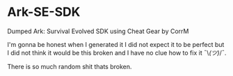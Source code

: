 # Ark-SE-SDK
Dumped Ark: Survival Evolved SDK using Cheat Gear by CorrM

I'm gonna be honest when I generated it I did not expect it to be perfect but I did not think it would be this broken and I have no clue how to fix it ¯\\_(ツ)_/¯.

There is so much random shit thats broken.
